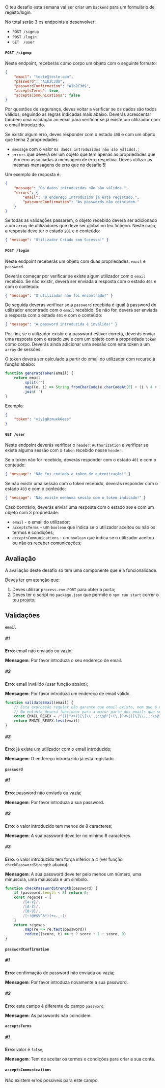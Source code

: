 O teu desafio esta semana vai ser criar um `backend` para um formulário de registo/login.

No total serão 3 os endpoints a desenvolver:
- `POST /signup`
- `POST /login`
- `GET  /user`


#### `POST /signup`

Neste endpoint, receberás como corpo um objeto com o seguinte formato:
```json
{
    "email": "teste@teste.com",
    "password": "A1b2C3d$",
    "passwordConfirmation": "A1b2C3d$",
    "acceptsTerms": true,
    "acceptsCommunications": false
}
```

Por questões de segurança, deves voltar a verificar se os dados são todos válidos, seguindo as regras indicadas mais abaixo. Deverás acrescentar também uma validação ao email para verificar se já existe um utilizador com o email introduzido.

Se existir algum erro, deves responder com o estado `400` e com um objeto que tenha 2 propriedades:
- `message` com o valor `Os dados introduzidos não são válidos.`;
- `errors` que deverá ser um objeto que tem apenas as propriedades que têm erro associadas à mensagem de erro respetiva. Deves utilizar as mesmas mensagens de erro que no desafio 5!

Um exemplo de resposta é:
```json
{
	"message": "Os dados introduzidos não são válidos.",
	"errors": {
		"email": "O endereço introduzido já está registado.",
		"passwordConfirmation": "As passwords não coincidem."
	}
}
```

Se todas as validações passarem, o objeto recebido deverá ser adicionado a um `array` de utilizadores que deve ser global no teu ficheiro. Neste caso, a resposta deve ter o estado `201` e o conteúdo: 
```json
{ "message": "Utilizador Criado com Sucesso!" }
```


#### `POST /login`

Neste endpoint receberás um objeto com duas propriedades: `email` e `password`.

Deverás começar por verificar se existe algum utilizador com o `email` recebido. Se não existir, deverá ser enviada a resposta com o estado `404` e com o conteúdo:

```json
{ "message": "O utilizador não foi encontrado!" }
```

De seguida deverás verificar se a `password` recebida é igual à password do utilizador encontrado com o `email` recebido. Se não for, deverá ser enviada a resposta com o estado `401` e com o conteúdo:

```json
{ "message": "A password introduzida é inválida!" }
```

Por fim, se o utilizador existir e a password estiver correta, deverás enviar uma resposta com o estado `200` e com um objeto com a propriedade `token` como corpo. Deverás ainda adicionar uma sessão com este token a um `array` de sessões.

O token deverá ser calculado a partir do email do utilizador com recurso à função abaixo:

```js
function generateToken(email) {
    return email
        .split('')
        .map((e, i) => String.fromCharCode(e.charCodeAt(0) + (i % 4 + 1) * 2))
        .join('')
}
```

Exemplo:
```json
{
	"token": "viy|gDzmuxk6ess"
}
```

#### `GET /user`

Neste endpoint deverás verificar o `header`: `Authorization` e verificar se existe alguma sessão com o `token` recebido nesse `header`.

Se o token não for recebido, deverás responder com o estado `401` e com o conteúdo:

```json
{ "message": "Não foi enviado o token de autenticação!" }
```


Se não existir uma sessão com o token recebido, deverás responder com o estado `403` e com o conteúdo:

```json
{ "message": "Não existe nenhuma sessão com o token indicado!" }
```

Caso contrário, deverás enviar uma resposta com o estado `200` e com um objeto com 3 propriedade:
- `email` - o email do utilizador;
- `acceptsTerms` - um `boolean` que indica se o utilizador aceitou ou não os termos e condições;
- `acceptsCommunications` - um `boolean` que indica se o utilizador aceitou ou não os receber comunicações;


## Avaliação

A avaliação deste desafio só tem uma componente que é a funcionalidade.

Deves ter em atenção que:
1. Deves utilizar `process.env.PORT` para obter a porta;
2. Deves ter o script no `package.json` que permite o `npm run start` correr o teu projeto;



## Validações

#### `email`

##### #1
**Erro**: email não enviado ou vazio;

**Mensagem**: Por favor introduza o seu endereço de email.

##### #2
**Erro**: email inválido (usar função abaixo);

**Mensagem**: Por favor introduza um endereço de email válido.

```js
function validateEmail(email) {
    // Esta expressão regular não garante que email existe, nem que é válido
    // No entanto deverá funcionar para a maior parte dos emails que seja necessário validar.
    const EMAIL_REGEX = /^(([^<>()[\]\\.,;:\s@"]+(\.[^<>()[\]\\.,;:\s@"]+)*)|(".+"))@((\[[0-9]{1,3}\.[0-9]{1,3}\.[0-9]{1,3}\.[0-9]{1,3}\])|(([a-zA-Z\-0-9]+\.)+[a-zA-Z]{2,}))$/
    return EMAIL_REGEX.test(email)
}
```

##### #3
**Erro**: já existe um utilizador com o email introduzido;

**Mensagem**: O endereço introduzido já está registado.


#### `password`

##### #1
**Erro**: password não enviada ou vazia;

**Mensagem**: Por favor introduza a sua password.

##### #2
**Erro**: o valor introduzido tem menos de 8 caracteres;

**Mensagem**: A sua password deve ter no mínimo 8 caracteres.

##### #3
**Erro**: o valor introduzido tem força inferior a 4 (ver função `checkPasswordStrength` abaixo);

**Mensagem**: A sua password deve ter pelo menos um número, uma mínuscula, uma maiúscula e um símbolo.

```js
function checkPasswordStrength(password) {
    if (password.length < 8) return 0;
    const regexes = [
        /[a-z]/,
        /[A-Z]/,
        /[0-9]/,
        /[~!@#$%^&*)(+=._-]/
    ]
    return regexes
        .map(re => re.test(password))
        .reduce((score, t) => t ? score + 1 : score, 0)
}
```

#### `passwordConfirmation`

##### #1
**Erro**: confirmação de password não enviada ou vazia;

**Mensagem**: Por favor introduza novamente a sua password.

##### #2
**Erro**: este campo é diferente do campo `password`;

**Mensagem**: As passwords não coincidem.


#### `acceptsTerms`

##### #1
**Erro**: valor é `false`;

**Mensagem**: Tem de aceitar os termos e condições para criar a sua conta.



#### `acceptsCommunications`
Não existem erros possíveis para este campo.